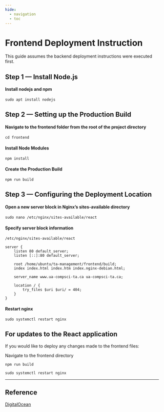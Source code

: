 ```yaml
---
hide:
  - navigation
  - toc
---
```


# Frontend Deployment Instruction
This guide assumes the backend deployment instructions were executed first.

## Step 1 — Install Node.js
#### Install nodejs and npm
`sudo apt install nodejs` 

## Step 2 — Setting up the Production Build
#### Navigate to the frontend folder from the root of the project directory
`cd frontend` 
#### Install Node Modules
`npm install`
#### Create the Production Build
`npm run build`

## Step 3 — Configuring the Deployment Location

#### Open a new server block in Nginx’s sites-available directory

`sudo nano /etc/nginx/sites-available/react`

#### Specify server block information

```
/etc/nginx/sites-available/react

server {
    listen 80 default_server;
    listen [::]:80 default_server;

    root /home/ubuntu/ta-management/frontend/build;
    index index.html index.htm index.nginx-debian.html;
    
    server_name www.ua-compsci-ta.ca ua-compsci-ta.ca;

    location / {
        try_files $uri $uri/ = 404;
    }
}
```

#### Restart nginx
`sudo systemctl restart nginx`

## For updates to the React application
If you would like to deploy any changes made to the frontend files:

Navigate to the frontend directory

`npm run build`

`sudo systemctl restart nginx`

---

## Reference

[DigitalOcean](https://www.digitalocean.com/community/tutorials/how-to-deploy-a-react-application-with-nginx-on-ubuntu-20-04)